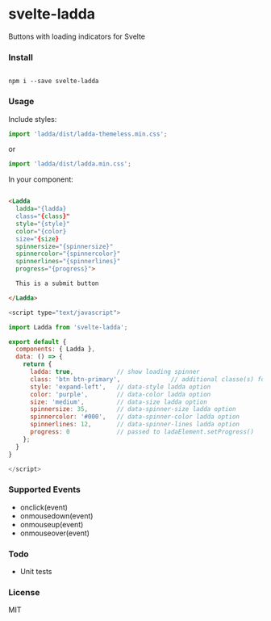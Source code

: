 # svelte-ladda

Buttons with loading indicators for Svelte

### Install
```

npm i --save svelte-ladda

```

### Usage

Include styles:

```javascript
import 'ladda/dist/ladda-themeless.min.css';
```
or

```javascript
import 'ladda/dist/ladda.min.css';
```

In your component:

```html

<Ladda
  ladda="{ladda}
  class="{class}"
  style="{style}" 
  color="{color}
  size="{size}
  spinnersize="{spinnersize}"
  spinnercolor="{spinnercolor}"
  spinnerlines="{spinnerlines}"
  progress="{progress}">

  This is a submit button

</Ladda>
```

```javascript
<script type="text/javascript">

import Ladda from 'svelte-ladda';

export default {
  components: { Ladda },
  data: () => {
    return {
      ladda: true,            // show loading spinner
      class: 'btn btn-primary',              // additional classe(s) for button
      style: 'expand-left',   // data-style ladda option
      color: 'purple',        // data-color ladda option
      size: 'medium',         // data-size ladda option
      spinnersize: 35,        // data-spinner-size ladda option
      spinnercolor: '#000',   // data-spinner-color ladda option
      spinnerlines: 12,       // data-spinner-lines ladda option
      progress: 0             // passed to ladaElement.setProgress()
    };
  }
}

</script>

```

### Supported Events

 - onclick(event)
 - onmousedown(event)
 - onmouseup(event)
 - onmouseover(event)

### Todo
 - Unit tests

### License

MIT

